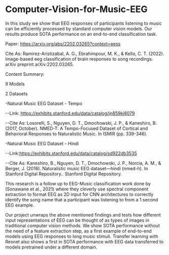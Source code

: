 # Computer-Vision-for-Music-EEG
In this study we show that EEG responses of participants listening to music can be efficiently processed by standard computer vision models. Our results produce SOTA performance on an end-to-end classification task.

Paper: https://arxiv.org/abs/2202.03265?context=eess

Cite As: Ramirez-Aristizabal, A. G., Ebrahimpour, M. K., & Kello, C. T. (2022). Image-based eeg classification of brain responses to song recordings. arXiv preprint arXiv:2202.03265.

Content Summary:

9 Models 

2 Datasets

-Natural Music EEG Dataset - Tempo

--Link: https://exhibits.stanford.edu/data/catalog/jn859kj8079

--Cite As: Losorelli, S., Nguyen, D. T., Dmochowski, J. P., & Kaneshiro, B. (2017, October). NMED-T: A Tempo-Focused Dataset of Cortical and Behavioral Responses to Naturalistic Music. In ISMIR (pp. 339-346).

-Natural Music EEG Dataset - Hindi

--Link:https://exhibits.stanford.edu/data/catalog/sd922db3535

--Cite As: Kaneshiro, B., Nguyen, D. T., Dmochowski, J. P., Norcia, A. M., & Berger, J. (2016). Naturalistic music EEG dataset—hindi (nmed-h). In Stanford Digital Repository.. Stanford Digital Repository.


This research is a follow up to EEG-Music classification work done by (Sonawane et al., 2021) where they cleverly use spectral component extraction to format EEG as 2D input for CNN architectures to correctly identify the song name that a participant was listening to from a 1 second EEG example. 

Our project unwraps the above mentioned findings and tests how different input representations of EEG can be thought of as types of images in traditional computer vision methods. We show SOTA performance without the need of a feature extraction step, as a first example of end-to-end models using EEG responses to long music stimuli. Transfer learning with Resnet also shows a first in SOTA performance with EEG data transferred to models pretrained under a different domain.  

 
